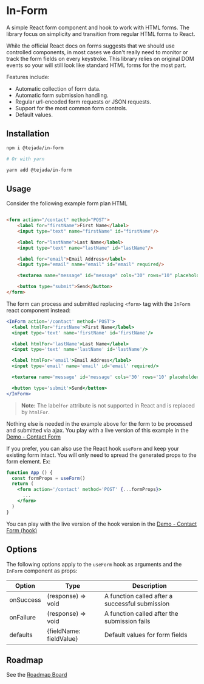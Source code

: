 # In-Form

A simple React form component and hook to work with HTML forms. The library focus on simplicity and transition from
regular HTML forms to React.

While the official React docs on forms suggests that we should use controlled components, in most cases we don't really
need to monitor or track the form fields on every keystroke. This library relies on original DOM events so your will
still look like standard HTML forms for the most part.

Features include:

- Automatic collection of form data.
- Automatic form submission handling.
- Regular url-encoded form requests or JSON requests.
- Support for the most common form controls.
- Default values.

## Installation

```bash
npm i @tejada/in-form

# Or with yarn

yarn add @tejada/in-form
```

## Usage

Consider the following example form plan HTML

```html

<form action="/contact" method="POST">
    <label for="firstName">First Name</label>
    <input type="text" name="firstName" id="firstName"/>

    <label for="lastName">Last Name</label>
    <input type="text" name="lastName" id="lastName"/>

    <label for="email">Email Address</label>
    <input type="email" name="email" id="email" required/>

    <textarea name="message" id="message" cols="30" rows="10" placeholder="Write message..." required></textarea>

    <button type="submit">Send</button>
</form>
```

The form can process and submitted replacing `<form>` tag with the `InForm` react component instead:

```jsx
<InForm action='/contact' method='POST'>
  <label htmlFor='firstName'>First Name</label>
  <input type='text' name='firstName' id='firstName'/>

  <label htmlFor='lastName'>Last Name</label>
  <input type='text' name='lastName' id='lastName'/>

  <label htmlFor='email'>Email Address</label>
  <input type='email' name='email' id='email' required/>

  <textarea name='message' id='message' cols='30' rows='10' placeholder='Write message...' required></textarea>

  <button type='submit'>Send</button>
</InForm>
```

> **Note:** The label`for` attribute is not supported in React and is replaced by `htmlFor`.

Nothing else is needed in the example above for the form to be processed and submitted via ajax. You play with a live
version of this example in the [Demo - Contact Form]

If you prefer, you can also use the React hook `useForm` and keep your existing form intact. You will only need to
spread the generated props to the form element. Ex:

```jsx
function App () {
  const formProps = useForm()
  return (
    <form action='/contact' method='POST' {...formProps}>
      ...
    </form>
  )
}
```

You can play with the live version of the hook version in the [Demo - Contact Form (hook)]

## Options

The following options apply to the `useForm` hook as arguments and the `InForm` component as props:

| Option | Type | Description |
| --- | --- | --- |
| onSuccess | (response) => void | A function called after a successful submission | 
|onFailure| (response) => void | A function called after the submission fails |
|defaults | {fieldName: fieldValue} | Default values for form fields |

## Roadmap

See the [Roadmap Board]

[Demo - Contact Form]: https://codesandbox.io/s/tejada-in-form-contact-form-4betf
[Demo - Contact Form (hook)]: https://codesandbox.io/s/tejada-in-form-contact-form-hook-g4oz8
[Roadmap Board]: https://github.com/ptejada/in-form/projects/1
